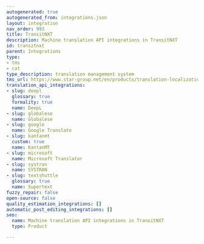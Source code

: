 ```yaml
---
autogenerated: true
autogenerated_from: integrations.json
layout: integration
nav_order: 993
title: TransitNXT
description: Machine translation API integrations in TransitNXT
id: transitnxt
parent: Integrations
type:
- tms
- cat
type_description: translation management system
tms_url: https://www.star-group.net/en/products/translation-localization.html
translation_api_integrations:
- slug: deepl
  glossary: true
  formality: true
  name: DeepL
- slug: globalese
  name: Globalese
- slug: google
  name: Google Translate
- slug: kantanmt
  custom: true
  name: KantanMT
- slug: microsoft
  name: Microsoft Translator
- slug: systran
  name: SYSTRAN
- slug: textshuttle
  glossary: true
  name: Supertext
fuzzy_repair: false
open-source: false
quality_estimation_integrations: []
automatic_post_editing_integrations: []
seo:
  name: Machine translation API integrations in TransitNXT
  type: Product

---
```



